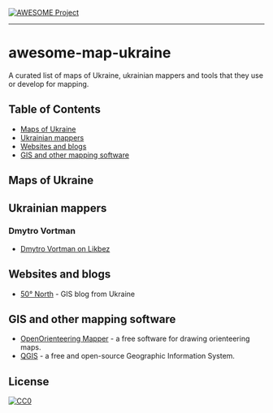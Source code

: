 [![AWESOME Project](https://camo.githubusercontent.com/1131548cf666e1150ebd2a52f44776d539f06324/68747470733a2f2f63646e2e7261776769742e636f6d2f73696e647265736f726875732f617765736f6d652f6d61737465722f6d656469612f6c6f676f2e737667)](https://github.com/sindresorhus/awesome)
***
# awesome-map-ukraine

A curated list of maps of Ukraine, ukrainian mappers and tools that they use or develop
for mapping.

## Table of Contents
- [Maps of Ukraine](#maps-of-ukraine)
- [Ukrainian mappers](#ukrainian-mappers)
- [Websites and blogs](#websites-and-blogs)
- [GIS and other mapping software](#gis-and-other-mapping-software)

## Maps of Ukraine

## Ukrainian mappers

### Dmytro Vortman

* [Dmytro Vortman on Likbez](http://likbez.org.ua/ua/author/vortman)

## Websites and blogs

* [50° North](http://50northspatial.org) - GIS blog from Ukraine

## GIS and other mapping software

* [OpenOrienteering Mapper](http://openorienteering.org/apps/mapper) - a free software for drawing orienteering maps.
* [QGIS](http://qgis.org) - a free and open-source Geographic Information System.


## License
[![CC0](http://mirrors.creativecommons.org/presskit/buttons/88x31/svg/cc-zero.svg)](https://creativecommons.org/publicdomain/zero/1.0/)
